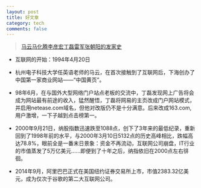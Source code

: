 ```yaml
---
layout: post
title: 好文章
category: tech
comments: false
---
```


> [马云马化腾李彦宏丁磊雷军张朝阳的发家史](http://bohaishibei.com/post/7169/)

- 互联网的开始：1994年4月20日
- 杭州电子科技大学任英语老师的马云，在首次接触到了互联网后，下海创办了中国第一家商业网站——“中国黄页”。
- 98年6月，在与国外大型网络门户站点老板的交流中，丁磊发现网上广告将会成为网站最有前途的收入，猛然醒悟，丁磊将网易的主页改成门户网站模式，并启用netease.com域名，但他对改版仍不是十分满意。后来改成163.com, 用户激增，一下子越到点击榜第一。
- 2000年9月21日，纳股指数迅速跌至1088点，创下了3年来的最低纪录，重新回到了1998年前的水平，与2000年3月10日5132点的历史高峰相比，跌幅高达78.8%，眼前全是一番末日景象：资金不再流动，互联网公司崩盘，IT行业的市值蒸发了5万亿美元……即便到了十年之后，纳指依旧在2000点左右徘徊。

- 2014年9月，阿里巴巴正式在美国纽约证券交易所上市，市值2383.32亿美元，成为仅次于谷歌的第二大互联网公司。